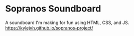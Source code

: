 # Sopranos Soundboard
A soundboard I'm making for fun using HTML, CSS, and JS.
https://kylejvh.github.io/sopranos-project/
